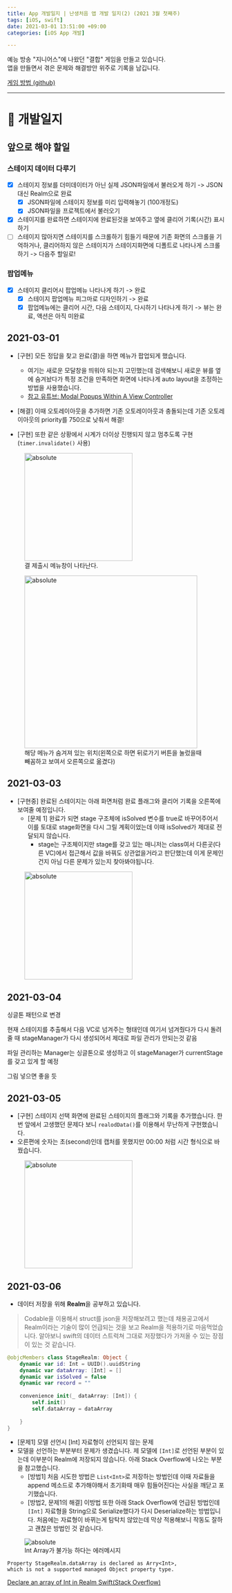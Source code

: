 ```yaml
---
title: App 개발일지 | 난생처음 앱 개발 일지(2) (2021 3월 첫째주)
tags: [iOS, swift]
date: 2021-03-01 13:51:00 +09:00
categories: [iOS App 개발]

---
```


예능 방송 "지니어스"에 나왔던 "결합" 게임을 만들고 있습니다.  
앱을 만들면서 겪은 문제와 해결방안 위주로 기록을 남깁니다.

[게임 방법 (github)](https://github.com/taelee42/gyeolhap#-how-to-play)


<!--more-->
---


# 🦊 개발일지


## 앞으로 해야 할일

### 스테이지 데이터 다루기

- [X] 스테이지 정보를 더미데이터가 아닌 실제 JSON파일에서 불러오게 하기 -> JSON대신 Realm으로 완료
  - [X] JSON파일에 스테이지 정보를 미리 입력해놓기 (100개정도)
  - [X] JSON파일을 프로젝트에서 불러오기
- [X] 스테이지를 완료하면 스테이지에 완료된것을 보여주고 옆에 클리어 기록(시간) 표시하기
- [ ] 스테이지 많아지면 스테이지를 스크롤하기 힘들기 때문에 기존 화면의 스크롤을 기억하거나, 클리어하지 않은 스테이지가 스테이지화면에 디폴트로 나타나게 스크롤하기 -> 다음주 할일로!

### 팝업메뉴
- [x] 스테이지 클리어시 팝업메뉴 나타나게 하기 -> 완료
  - [x] 스테이지 팝업메뉴 피그마로 디자인하기 -> 완료
  - [x] 팝업메뉴에는 클리어 시간, 다음 스테이지, 다시하기 나타나게 하기 -> 뷰는 완료, 액션은 아직 미완료

## 2021-03-01

- [구현] 모든 정답을 찾고 완료(결)을 하면 메뉴가 팝업되게 했습니다.
  - 여기는 새로운 모달창을 띄워야 되는지 고민했는데 검색해보니 새로운 뷰를 옆에 숨겨놨다가 특정 조건을 만족하면 화면에 나타나게 auto layout을 조정하는 방법을 사용했습니다.
  - [참고 유튜브: Modal Popups Within A View Controller](https://www.youtube.com/watch?v=k-GvIqh5Xcs)
- [해결] 이때 오토레이아웃을 추가하면 기존 오토레이아웃과 충돌되는데 기존 오토레이아웃의 priority를 750으로 낮춰서 해결!

- [구현] 또한 같은 상황에서 시계가 더이상 진행되지 않고 멈추도록 구현 (`timer.invalidate()` 사용)
<figure>
<img data-action="zoom" src='{{ "/assets/images/결합일지/3결제출시 메뉴 팝업.gif" | relative_url }}' width=250 alt='absolute'>
<figcaption>
결 제출시 메뉴창이 나타난다.
</figcaption>
</figure>

<figure>
<img data-action="zoom" src='{{ "/assets/images/결합일지/4메뉴가 숨겨져있는 위치.png" | relative_url }}' width=400 alt='absolute'>
<figcaption>
해당 메뉴가 숨겨져 있는 위치(왼쪽으로 하면 뒤로가기 버튼을 눌렀을때 빼꼼하고 보여서 오른쪽으로 옮겼다)
</figcaption>
</figure>

## 2021-03-03 

- [구현중] 완료된 스테이지는 아래 화면처럼 완료 플래그와 클리어 기록을 오른쪽에 보여줄 예정입니다.
  - [문제 1] 완료가 되면 stage 구조체에 isSolved 변수를 true로 바꾸어주어서 이를 토대로 stage화면을 다시 그릴 계획이었는데 이때 isSolved가 제대로 전달되지 않습니다.
    - stage는 구조체이지만 stage를 갖고 있는 매니저는 class여서 다른곳(다른 VC)에서 접근해서 값을 바꿔도 상관없을거라고 판단했는데 이게 문제인건지 아님 다른 문제가 있는지 찾아봐야됩니다.
<figure>
<img data-action="zoom" src='{{ "/assets/images/결합일지/5완료됐을때 스테이지 화면.png" | relative_url }}' width=250 alt='absolute'>
<figcaption>

</figcaption>
</figure>


## 2021-03-04

싱글톤 패턴으로 변경

현재 스테이지를 추출해서 다음 VC로 넘겨주는 형태인데
여기서 넘겨줬다가 다시 돌려줄 때 stageManager가 다시 생성되어서 제대로 파일 관리가 안되는것 같음

파일 관리하는 Manager는 싱글톤으로 생성하고 이 stageManager가 currentStage를 갖고 있게 할 예정

그림 넣으면 좋을 듯



## 2021-03-05

- [구현] 스테이지 선택 화면에 완료된 스테이지의 플래그와 기록을 추가했습니다. 한번 앞에서 고생했던 문제다 보니 `realodData()`를 이용해서 무난하게 구현했습니다.
- 오른편에 숫자는 초(second)인데 캡처를 못했지만 00:00 처럼 시간 형식으로 바꿨습니다.

<figure>
<img data-action="zoom" src='{{ "/assets/images/결합일지/6완료된 스테이지에 플래그와 기록 표시.png" | relative_url }}' width=250 alt='absolute'>
<figcaption>

</figcaption>
</figure>

## 2021-03-06

- 데이터 저장을 위해 **Realm**을 공부하고 있습니다.

>Codable을 이용해서 struct를 json을 저장해보려고 했는데 채용공고에서 Realm이라는 기술이 많이 언급되는 것을 보고 Realm을 적용하기로 마음먹었습니다. 알아보니 swift의 데이터 스트럭쳐 그대로 저장했다가 가져올 수 있는 장점이 있는 것 같습니다.



```swift
@objcMembers class StageRealm: Object {
    dynamic var id: Int = UUID().uuidString
    dynamic var dataArray: [Int] = []
    dynamic var isSolved = false
    dynamic var record = ""
    
    convenience init(_ dataArray: [Int]) {
        self.init()
        self.dataArray = dataArray
        
    }
}
```
- [문제1] 모델 선언시 [Int] 자료형이 선언되지 않는 문제
- 모델을 선언하는 부분부터 문제가 생겼습니다.  제 모델에 `[Int]`로 선언된 부분이 있는데 이부분이 Realm에 저장되지 않습니다. 아래 Stack Overflow에 나오는 부분을 참고했습니다. 
  - [방법1] 처음 시도한 방법은 `List<Int>`로 저장하는 방법인데 이때 자료들을 append 메소드로 추가해야해서 초기화때 매우 힘들어진다는 사실을 깨닫고 포기했습니다.
  - [방법2, 문제1의 해결] 이방법 또한 아래 Stack Overflow에 언급된 방법인데 `[Int]` 자료형을 String으로 Serialize했다가 다시 Deserialize하는 방법입니다. 처음에는 자료형이 바뀌는게 탐탁치 않았는데 막상 적용해보니 작동도 잘하고 괜찮은 방법인 것 같습니다.
<figure>
<img data-action="zoom" src='{{ "/assets/images/결합일지/7arrayint불가능 에러 메세지.png" | relative_url }}'  alt='absolute'>
<figcaption>
Int Array가 불가능 하다는 에러메시지
</figcaption>
</figure>

```plain
Property StageRealm.dataArray is declared as Arry<Int>, 
which is not a supported managed Object property type.
```

[Declare an array of Int in Realm Swift(Stack Overflow)](https://stackoverflow.com/questions/35232373/declare-an-array-of-int-in-realm-swift)

